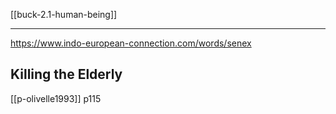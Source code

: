 [[buck-2.1-human-being]]

---

https://www.indo-european-connection.com/words/senex

## Killing the Elderly
[[p-olivelle1993]] p115